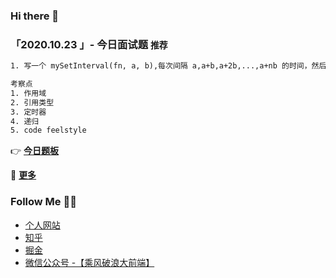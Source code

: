 ### Hi there 👋
<!--
**szjxxy/szjxxy** is a ✨ _special_ ✨ repository because its `README.md` (this file) appears on your GitHub profile.

Here are some ideas to get you started:

- 🔭 I’m currently working on ...
- 🌱 I’m currently learning ...
- 👯 I’m looking to collaborate on ...
- 🤔 I’m looking for help with ...
- 💬 Ask me about ...
- 📫 How to reach me: ...
- 😄 Pronouns: ...
- ⚡ Fun fact: ...
-->

### 「2020.10.23 」- 今日面试题 `推荐`

```html
1. 写一个 mySetInterval(fn, a, b),每次间隔 a,a+b,a+2b,...,a+nb 的时间，然后写一个 myClear，停止上面的 mySetInterval

考察点
1. 作用域
2. 引用类型
3. 定时器
4. 递归
5. code feelstyle

```
 👉   **[今日题板](https://github.com/szjxxy/fe-happy-interview/issues/1)**

🚀    **[更多](https://github.com/szjxxy/fe-happy-interview/issues)**
### Follow Me 🔅🔆

- [个人网站](http://fe.teachclass.cn/)
- [知乎](http://fe.teachclass.cn/)
- [掘金](http://fe.teachclass.cn/)
- [微信公众号 -【乘风破浪大前端】](http://fe.teachclass.cn/)
